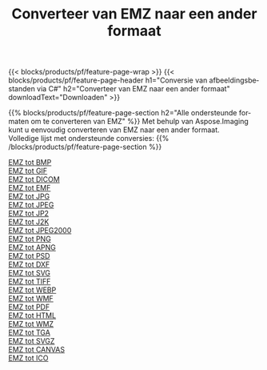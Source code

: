 ﻿---
title: Converteer van EMZ naar een ander formaat 
weight: 3920
url: /nl/java/conversion/from/emz 
lang: nl
langdirlevel: 2
locales: zh-hans,ja,it,ru,de,es,fr,nl,id,lt,pl,pt,vi,tr,ko,zh-hant,ar,hi,th,sv,cs,uk,he
description: Met behulp van Aspose.Imaging kunt u eenvoudig converteren van EMZ naar een ander formaat
---

{{< blocks/products/pf/feature-page-wrap >}}
{{< blocks/products/pf/feature-page-header h1="Conversie van afbeeldingsbestanden via C#" h2="Converteer van EMZ naar een ander formaat" downloadText="Downloaden" >}}


{{% blocks/products/pf/feature-page-section  h2="Alle ondersteunde formaten om te converteren van EMZ" %}}
Met behulp van Aspose.Imaging kunt u eenvoudig converteren van EMZ naar een ander formaat.
<br/>
Volledige lijst met ondersteunde conversies:
{{% /blocks/products/pf/feature-page-section %}}
<div class="container-fluid productfamilypage bg-gray">
    <div class="convertypes bg-gray agp-content section">
        <div class="container">
		<div class="row other-converters">
		    <div class='col-md-2 other-converter remove-lp remove-rp'><a href="/imaging/nl/java/conversion/emz-to-bmp" >EMZ tot BMP</a></div><div class='col-md-2 other-converter remove-lp remove-rp'><a href="/imaging/nl/java/conversion/emz-to-gif" >EMZ tot GIF</a></div><div class='col-md-2 other-converter remove-lp remove-rp'><a href="/imaging/nl/java/conversion/emz-to-dicom" >EMZ tot DICOM</a></div><div class='col-md-2 other-converter remove-lp remove-rp'><a href="/imaging/nl/java/conversion/emz-to-emf" >EMZ tot EMF</a></div><div class='col-md-2 other-converter remove-lp remove-rp'><a href="/imaging/nl/java/conversion/emz-to-jpg" >EMZ tot JPG</a></div><div class='col-md-2 other-converter remove-lp remove-rp'><a href="/imaging/nl/java/conversion/emz-to-jpeg" >EMZ tot JPEG</a></div><div class='col-md-2 other-converter remove-lp remove-rp'><a href="/imaging/nl/java/conversion/emz-to-jp2" >EMZ tot JP2</a></div><div class='col-md-2 other-converter remove-lp remove-rp'><a href="/imaging/nl/java/conversion/emz-to-j2k" >EMZ tot J2K</a></div><div class='col-md-2 other-converter remove-lp remove-rp'><a href="/imaging/nl/java/conversion/emz-to-jpeg2000" >EMZ tot JPEG2000</a></div><div class='col-md-2 other-converter remove-lp remove-rp'><a href="/imaging/nl/java/conversion/emz-to-png" >EMZ tot PNG</a></div><div class='col-md-2 other-converter remove-lp remove-rp'><a href="/imaging/nl/java/conversion/emz-to-apng" >EMZ tot APNG</a></div><div class='col-md-2 other-converter remove-lp remove-rp'><a href="/imaging/nl/java/conversion/emz-to-psd" >EMZ tot PSD</a></div><div class='col-md-2 other-converter remove-lp remove-rp'><a href="/imaging/nl/java/conversion/emz-to-dxf" >EMZ tot DXF</a></div><div class='col-md-2 other-converter remove-lp remove-rp'><a href="/imaging/nl/java/conversion/emz-to-svg" >EMZ tot SVG</a></div><div class='col-md-2 other-converter remove-lp remove-rp'><a href="/imaging/nl/java/conversion/emz-to-tiff" >EMZ tot TIFF</a></div><div class='col-md-2 other-converter remove-lp remove-rp'><a href="/imaging/nl/java/conversion/emz-to-webp" >EMZ tot WEBP</a></div><div class='col-md-2 other-converter remove-lp remove-rp'><a href="/imaging/nl/java/conversion/emz-to-wmf" >EMZ tot WMF</a></div><div class='col-md-2 other-converter remove-lp remove-rp'><a href="/imaging/nl/java/conversion/emz-to-pdf" >EMZ tot PDF</a></div><div class='col-md-2 other-converter remove-lp remove-rp'><a href="/imaging/nl/java/conversion/emz-to-html" >EMZ tot HTML</a></div><div class='col-md-2 other-converter remove-lp remove-rp'><a href="/imaging/nl/java/conversion/emz-to-wmz" >EMZ tot WMZ</a></div><div class='col-md-2 other-converter remove-lp remove-rp'><a href="/imaging/nl/java/conversion/emz-to-tga" >EMZ tot TGA</a></div><div class='col-md-2 other-converter remove-lp remove-rp'><a href="/imaging/nl/java/conversion/emz-to-svgz" >EMZ tot SVGZ</a></div><div class='col-md-2 other-converter remove-lp remove-rp'><a href="/imaging/nl/java/conversion/emz-to-canvas" >EMZ tot CANVAS</a></div><div class='col-md-2 other-converter remove-lp remove-rp'><a href="/imaging/nl/java/conversion/emz-to-ico" >EMZ tot ICO</a></div>
                </div>
        </div>
    </div>
</div>
<br/>

